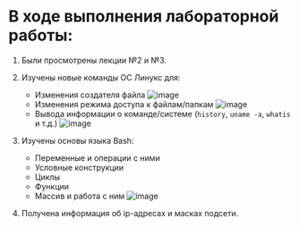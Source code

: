# В ходе выполнения лабораторной работы:
1. Были просмотрены лекции №2 и №3.
2. Изучены новые команды ОС Линукс для:
   - Изменения создателя файла
  ![image](https://github.com/user-attachments/assets/c3c48d6c-d2b4-4468-a3df-e983b0a53de5)
   - Изменения режима доступа к файлам/папкам
   ![image](https://github.com/user-attachments/assets/83836b63-82dc-48ab-9398-845128434e78)
   - Вывода информации о команде/системе (```history```, ```uname -a```, ```whatis``` и т.д.)
   ![image](https://github.com/user-attachments/assets/1d2c4b3e-e02e-40eb-a76d-70ae17abf13c)
3. Изучены основы языка Bash:
   - Переменные и операции с ними
   - Условные конструкции
   - Циклы
   - Функции
   - Массив и работа с ним
   ![image](https://github.com/user-attachments/assets/b028ec41-6875-46af-bbbc-c5d56f524529)

4. Получена информация об ip-адресах и масках подсети.
